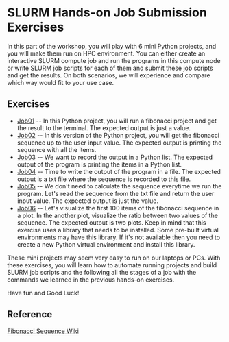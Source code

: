 # SLURM Hands-on Job Submission Exercises

In this part of the workshop, you will play with 6 mini Python projects, and you will make them run on HPC environment. You can either create an interactive SLURM compute job and run the programs in this compute node or write SLURM job scripts for each of them and submit these job scripts and get the results. On both scenarios, we will experience and compare which way would fit to your use case.

## Exercises
 - [Job01](Job01) -- In this Python project, you will run a fibonacci project and get the result to the terminal. The expected output is just a value.
 - [Job02](Job02) -- In this version of the Python project, you will get the fibonacci sequence up to the user input value. The expected output is printing the sequence with all the items.
 - [Job03](Job03) -- We want to record the output in a Python list. The expected output of the program is printing the items in a Python list.
 - [Job04](Job04) -- Time to write the output of the program in a file. The expected output is a txt file where the sequence is recorded to this file.
 - [Job05](Job05) -- We don't need to calculate the sequence everytime we run the program. Let's read the sequence from the txt file and return the user input value. The expected output is just the value.
 - [Job06](Job06) -- Let's visualize the first 100 items of the fibonacci sequence in a plot. In the another plot, visualize the ratio between two values of the sequence. The expected output is two plots. Keep in mind that this exercise uses a library that needs to be installed. Some pre-built virtual environments may have this library. If it's not available then you need to create a new Python virtual environment and install this library.

These mini projects may seem very easy to run on our laptops or PCs. With these exercises, you will learn how to automate running projects and build SLURM job scripts and the following all the stages of a job with the commands we learned in the previous hands-on exercises.

Have fun and Good Luck!

## Reference
[Fibonacci Sequence Wiki](https://en.wikipedia.org/wiki/Fibonacci_sequence)
